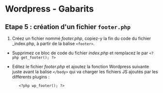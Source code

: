 # Wordpress - Gabarits

## Etape 5 : création d'un fichier `footer.php`       

1. Créez un fichier nommé _footer.php_, copiez-y la fin du code du fichier _index.php, à partir de la balise `<footer>`. 
* Supprimez ce bloc de code du fichier _index.php_ et remplacez le par `<?php get_footer(); ?>`
* Editez le fichier _footer.php_ et ajoutez la fonction Wordpress suivante juste avant la balise `</body>` qui va charger les fichiers JS ajoutés par les différents plugins :
 
         <?php wp_footer(); ?>